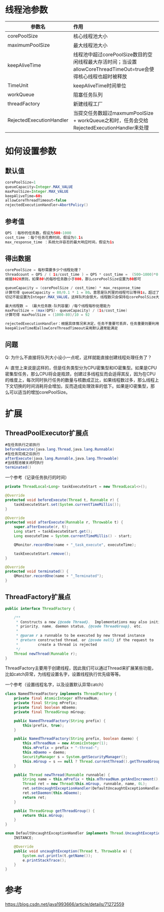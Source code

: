 # 线程池参数

| 参数名	| 作用 |
| --------   | :-----  |
|corePoolSize	|核心线程池大小
|maximumPoolSize|	最大线程池大小
|keepAliveTime	| 线程池中超过corePoolSize数目的空闲线程最大存活时间；当设置allowCoreThreadTimeOut=true会使得核心线程也超时被释放
|TimeUnit	|keepAliveTime时间单位
|workQueue	|阻塞任务队列
|threadFactory	|新建线程工厂
|RejectedExecutionHandler	|当提交任务数超过maxmumPoolSize + workQueue之和时，任务会交给RejectedExecutionHandler来处理

# 如何设置参数
## 默认值

```java
corePoolSize=1
queueCapacity=Integer.MAX_VALUE
maxPoolSize=Integer.MAX_VALUE
keepAliveTime=60s
allowCoreThreadTimeout=false
rejectedExecutionHandler=AbortPolicy()
```
## 参考值

```java
QPS ：每秒的任务数，假设为500~1000
cost_time ：每个任务花费时间，假设为0.1s
max_response_time ：系统允许容忍的最大响应时间，假设为1s
```

## 得出数据
```java
corePoolSize = 每秒需要多少个线程处理？
threadcount = QPS / ( 1s/cost_time ) = QPS * cost_time =  (500~1000)*0.1 = 50~100 个线程。corePoolSize设置应该大于50
根据8020原则，如果80%的每秒任务数小于800，那么corePoolSize设置为80即可

queueCapacity = (corePoolSize / cost_time) * max_response_time
计算可得 queueCapacity = 80/0.1 * 1 = 80。意思是队列里的线程可以等待1s，超过了的需要新开线程来执行
切记不能设置为Integer.MAX_VALUE，这样队列会很大，线程数只会保持在corePoolSize大小，当任务陡增时，不能新开线程来执行，响应时间会随之陡增。

最大线程数 = （最大任务数-队列容量）/每个线程每秒处理能力
maxPoolSize = (max(QPS)- queueCapacity) / (1s/cost_time)
计算可得 maxPoolSize = (1000-80)/10 = 92

rejectedExecutionHandler：根据具体情况来决定，任务不重要可丢弃，任务重要则要利用一些缓冲机制来处理
keepAliveTime和allowCoreThreadTimeout采用默认通常能满足
```

## 问题
Q: 为什么不直接将队列大小设小一点呢，这样就能直接创建线程处理任务了？

A: 直觉上来说是这样的，但是任务类型分为CPU密集型和IO密集型。如果是CPU密集型任务，那么CPU将会是瓶颈，创建过多线程反而会适得其反，因为在CPU的维度上，每次同时执行任务的数量与核数成正比，如果线程数过多，那么线程上下文切换的时间消耗将会增加，反而造成处理效率的低下。如果是IO密集型，那么可以适当的增加corePoolSize。

# 扩展

## ThreadPoolExecutor扩展点
```java
#在任务执行之前执行
beforeExecute(java.lang.Thread,java.lang.Runnable)
#在任务完成之后执行
afterExecute(java.lang.Runnable,java.lang.Throwable)
#当线程池被关闭时执行
terminated()
```
一个参考（记录任务执行的时间）

```java
private ThreadLocal<Long> taskExecuteStart = new ThreadLocal<>();

@Override
protected void beforeExecute(Thread t, Runnable r) {
    taskExecuteStart.set(System.currentTimeMillis());
}

@Override
protected void afterExecute(Runnable r, Throwable t) {
    super.afterExecute(r, t);
    Long start = taskExecuteStart.get();
    Long executeTime = System.currentTimeMillis() - start;

    QMonitor.recordOne(name + "_task_execute", executeTime);

    taskExecuteStart.remove();
}

@Override
protected void terminated() {
    QMonitor.recordOne(name + "_Terminated");
}
```

## ThreadFactory扩展点

```java
public interface ThreadFactory {

    /**
     * Constructs a new {@code Thread}.  Implementations may also initialize
     * priority, name, daemon status, {@code ThreadGroup}, etc.
     *
     * @param r a runnable to be executed by new thread instance
     * @return constructed thread, or {@code null} if the request to
     *         create a thread is rejected
     */
    Thread newThread(Runnable r);
}
```
ThreadFactory主要用于创建线程，因此我们可以通过Thread来扩展某些功能，比如catch异常，为线程设置名字，设置线程执行优先级等等。

一个参考（设置线程名字，以及设置默认异常catch）

```java
class NamedThreadFactory implements ThreadFactory {
    private final AtomicInteger mThreadNum;
    private final String mPrefix;
    private final boolean mDaemo;
    private final ThreadGroup mGroup;

    public NamedThreadFactory(String prefix) {
        this(prefix, true);
    }

    public NamedThreadFactory(String prefix, boolean daemo) {
        this.mThreadNum = new AtomicInteger(1);
        this.mPrefix = prefix + "-thread-";
        this.mDaemo = daemo;
        SecurityManager s = System.getSecurityManager();
        this.mGroup = s == null ? Thread.currentThread().getThreadGroup() : s.getThreadGroup();
    }

    public Thread newThread(Runnable runnable) {
        String name = this.mPrefix + this.mThreadNum.getAndIncrement();
        Thread ret = new Thread(this.mGroup, runnable, name, 0L);
        ret.setUncaughtExceptionHandler(DefaultUncaughtExceptionHandler.INSTANCE);
        ret.setDaemon(this.mDaemo);
        return ret;
    }

    public ThreadGroup getThreadGroup() {
        return this.mGroup;
    }
}

enum DefaultUncaughtExceptionHandler implements Thread.UncaughtExceptionHandler {
    INSTANCE;

    @Override
    public void uncaughtException(Thread t, Throwable e) {
        System.out.println(t.getName());
        e.printStackTrace();
    }
}
```

# 参考

https://blog.csdn.net/java1993666/article/details/71272559
